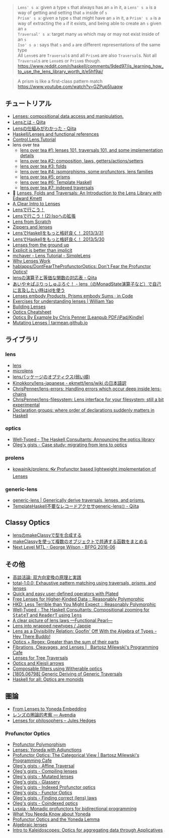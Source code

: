 > `Lens' s a`: given a type `s` that always has an `a` in it, a `Lens' s a` is a way of getting and setting that `a` inside of `s`  
> `Prism' s a`: given a type `s` that might have an `a` in it, a `Prism' s a` is a way of extracting the `a` if it exists, and being able to create an `s` given an `a`  
> `Traversal' s a`: target many `a`s which may or may not exist inside of an `s`  
> `Iso' s a` : says that `s` and `a` are different representations of the same type  
> All `Lens`es are `Traversal`s and all `Prism`s are also `Traversal`s. Not all `Traversal`s are `Lens`es or `Prism`s though. 
> <https://www.reddit.com/r/haskell/comments/9ded97/is_learning_how_to_use_the_lens_library_worth_it/e5hf9ai/>


> A prism is like a first-class pattern match  
> <https://www.youtube.com/watch?v=GZPup5Iuaqw>

## チュートリアル
* [Lenses: compositional data access and manipulation.](https://skillsmatter.com/skillscasts/4251-lenses-compositional-data-access-and-manipulation)
* [Lensとは - Qiita](https://qiita.com/sparklingbaby/items/e66f48224067647d8e67)
* [Lensの仕組みがわかった - Qiita](https://qiita.com/sgmryk/items/c467af40c6c9df0f95a1)
* [Haskell/Lenses and functional references](https://en.wikibooks.org/wiki/Haskell/Lenses_and_functional_references)
* [Control.Lens.Tutorial](https://hackage.haskell.org/package/lens-tutorial/docs/Control-Lens-Tutorial.html)
* lens over tea
  * [lens over tea #1: lenses 101, traversals 101, and some implementation details](https://artyom.me/lens-over-tea-1)
  * [lens over tea #2: composition, laws, getters/actions/setters](https://artyom.me/lens-over-tea-2)
  * [lens over tea #3: folds](https://artyom.me/lens-over-tea-3)
  * [lens over tea #4: isomorphisms, some profunctors, lens families](https://artyom.me/lens-over-tea-4)
  * [lens over tea #5: prisms](https://artyom.me/lens-over-tea-5)
  * [lens over tea #6: Template Haskell](https://artyom.me/lens-over-tea-6)
  * [lens over tea #7: indexed traversals](https://artyom.me/lens-over-tea-7)
* 🎥 [Lenses, Folds and Traversals: An Introduction to the Lens Library with Edward Kmett](http://vimeo.com/56063074)
* [A Clear Intro to Lenses](http://begriffs.com/posts/2016-01-07-clear-intro-to-lenses.html)
* [Lensで行こう！](http://myuon-myon.hatenablog.com/entry/20121228/1356708483)
* [Lensで行こう！(2):Isoへの拡張](http://myuon-myon.hatenablog.com/entry/2013/01/06/232142)
* [Lens from Scratch](http://myuon-myon.hatenablog.com/entry/2015/07/14/203521)
* [Zippers and lenses](http://www.scs.stanford.edu/14sp-cs240h/slides/lenses-slides.html)
* [LensでHaskellをもっと格好良く！ 2013/3/31](http://www.slideshare.net/itsoutoftunethismymusic/ekmett-17955009)
* [LensでHaskellをもっと格好良く！ 2013/5/30](http://tokiwoousaka.github.io/takahashi/contents/20150530LensPrism.html)
* [Lenses from the ground up](http://taylor.fausak.me/2014/08/03/lenses-from-the-ground-up/)
* [Explicit is better than implicit](http://www.haskellforall.com/2015/10/explicit-is-better-than-implicit.html)
* [mchaver - Lens Tutorial - SimpleLens](http://www.mchaver.com/posts/2017-07-12-lens-tutorial-1.html)
* [Why Lenses Work](http://blog.vmchale.com/article/why-lenses-work)
* [hablapps/DontFearTheProfunctorOptics: Don't Fear the Profunctor Optics!](https://github.com/hablapps/DontFearTheProfunctorOptics#readme)
* [lensの演算子と等価な関数の対応表 - Qiita](https://qiita.com/aiya000/items/5f6e21f513a521416781)
* [あいや☆ぱぶりっしゅぶろぐ！ - lens（のMonadState演算子など）で自己に言及したい時はidを使う](http://aiya000.github.io/posts/2017-10-29-identity-in-lens-monadstate.html)
* [Lenses embody Products, Prisms embody Sums · in Code](https://blog.jle.im/entry/lenses-products-prisms-sums.html)
* [Exercises for understanding lenses \| William Yao](https://williamyaoh.com/posts/2019-04-25-lens-exercises.html)
* [Building Lenses](https://vitez.me/building-lenses)
* [Optics Cheatsheet](https://gist.github.com/ChrisPenner/1f7b6923448b3396a45d04a2b6b9d066)
* [Optics By Example by Chris Penner [Leanpub PDF/iPad/Kindle]](https://leanpub.com/optics-by-example/)
* [Mutating Lenses \| tarmean.github.io](https://tarmean.github.io/mutable_lenses)

## ライブラリ
### lens
* [lens](https://hackage.haskell.org/package/lens)
* [microlens](http://hackage.haskell.org/package/microlens)
* [lensパッケージのオプティクス(弱い順)](http://fumieval.hatenablog.com/entry/2015/07/14/223329)
* [Kinokkory/lens-japanese - ekmett/lens/wiki の日本語訳](https://github.com/Kinokkory/lens-japanese/wiki)
* [ChrisPenner/lens-errors: Handling errors which occur deep inside lens-chains](https://github.com/ChrisPenner/lens-errors#readme)
* [ChrisPenner/lens-filesystem: Lens interface for your filesystem; still a bit experimental](https://github.com/ChrisPenner/lens-filesystem)
* [Declaration groups: where order of declarations suddenly matters in Haskell](https://blog.monadfix.com/th-groups)

### optics
* [Well-Typed - The Haskell Consultants: Announcing the optics library](https://www.well-typed.com/blog/2019/09/announcing-the-optics-library/)
* [Oleg's gists - Case study: migrating from lens to optics](http://oleg.fi/gists/posts/2020-01-25-case-study-migration-from-lens-to-optics.html)

### prolens
* [kowainik/prolens: 👓 Profunctor based lightweight implementation of Lenses](https://github.com/kowainik/prolens)

### generic-lens
* [generic-lens \| Generically derive traversals, lenses, and prisms.](https://blog.csongor.co.uk/generic-lens/)
* [TemplateHaskell不要なレコードアクセサgeneric-lens🙄 - Qiita](https://qiita.com/aiya000/items/778308345bc863f55d26)

## Classy Optics
* [lensのmakeClassyで型を合成する](http://tune.hateblo.jp/entry/2014/09/27/191008)
* [makeClassyを使って複数のオブジェクトで共通する函数をまとめる](https://gist.github.com/myuon/6349238)
* [Next Level MTL - George Wilson - BFPG 2016-06](https://www.youtube.com/watch?v=GZPup5Iuaqw)

## その他
* [高談活論: 双方向変換の原理と実践](https://www.jstage.jst.go.jp/article/jssst/31/2/31_2_44/_pdf)
* [total-1.0.0: Exhaustive pattern matching using traversals, prisms, and lenses](http://www.haskellforall.com/2015/01/total-100-exhaustive-pattern-matching.html)
* [Quick and easy user-defined operators with Plated](https://qfpl.io/posts/quick-and-easy-user-defined-operators/)
* [Free Lenses for Higher-Kinded Data :: Reasonably Polymorphic](http://reasonablypolymorphic.com/blog/free-lenses)
* [HKD: Less Terrible than You Might Expect :: Reasonably Polymorphic](http://reasonablypolymorphic.com/blog/hkd-not-terrible)
* [Well-Typed - The Haskell Consultants: Compositional zooming for <tt>StateT</tt> and <tt>ReaderT</tt> using <tt>lens</tt>](http://www.well-typed.com/blog/2018/09/compositional-zooming/)
* [A clear picture of lens laws —Functional Pearl—](http://research.nii.ac.jp/~hu/pub/mpc15.pdf)
* [Lens into wrapped newtypes / Jappie](https://jappieklooster.nl/lens-into-wrapped-newtypes.html)
* [Lens as a Divisibility Relation: Goofin' Off With the Algebra of Types - Hey There Buddo!](http://www.philipzucker.com/lens-as-a-divisibility-relation-goofin-off-with-the-algebra-of-types/)
* [Optics + Regex: Greater than the sum of their parts](https://chrispenner.ca/posts/lens-regex-pcre)
* [Fibrations, Cleavages, and Lenses \|   Bartosz Milewski's Programming Cafe](https://bartoszmilewski.com/2019/10/09/fibrations-cleavages-and-lenses/)
* [Lenses for Tree Traversals](https://www.michaelpj.com/blog/2020/08/02/lenses-for-tree-traversals.html)
* [Optics and Kleisli arrows](https://gist.github.com/serras/5152ec18ec5223b676cc67cac0e99b70)
* [Composable filters using Witherable optics](https://chrispenner.ca/posts/witherable-optics)
* [[1805.06798] Generic Deriving of Generic Traversals](https://arxiv.org/abs/1805.06798)
* [Haskell for all: Optics are monoids](https://www.haskellforall.com/2021/09/optics-are-monoids.html)

## 圏論
* [From Lenses to Yoneda Embedding](http://bartoszmilewski.com/2015/07/13/from-lenses-to-yoneda-embedding/)
* [レンズの圏論的考察 — Avendia](http://ziphil.com/diary/application/27.html)
* [Lenses for philosophers – Jules Hedges](https://julesh.com/2018/08/16/lenses-for-philosophers/)

### Profunctor Optics
* [Profunctor Polymorphism](https://bartoszmilewski.com/2016/08/16/profunctor-polymorphism/)
* [Lenses: Yoneda with Adjunctions](https://bartoszmilewski.com/2016/09/06/lenses-yoneda-with-adjunctions/)
* [Profunctor Optics: The Categorical View \|   Bartosz Milewski's Programming Cafe](https://bartoszmilewski.com/2017/07/07/profunctor-optics-the-categorical-view/)
* [Oleg's gists - Affine Traversal](http://oleg.fi/gists/posts/2017-03-20-affine-traversal.html)
* [Oleg's gists - Compiling lenses](http://oleg.fi/gists/posts/2017-03-31-compiling-lenses.html)
* [Oleg's gists - Mutated lenses](http://oleg.fi/gists/posts/2017-04-07-mutated-lens.html)
* [Oleg's gists - Glassery](http://oleg.fi/gists/posts/2017-04-18-glassery.html)
* [Oleg's gists - Indexed Profunctor optics](http://oleg.fi/gists/posts/2017-04-26-indexed-poptics.html)
* [Oleg's gists - Functor Optics](http://oleg.fi/gists/posts/2017-12-23-functor-optics.html)
* [Oleg's gists - Finding correct (lens) laws](http://oleg.fi/gists/posts/2018-12-12-find-correct-laws.html)
* [Oleg's gists - Coindexed optics](https://oleg.fi/gists/posts/2021-01-04-coindexed-optics.html)
* [Lysxia - Monadic profunctors for bidirectional programming](https://blog.poisson.chat/posts/2017-01-01-monadic-profunctors.html)
* [What You Needa Know about Yoneda](https://www.cs.ox.ac.uk/jeremy.gibbons/publications/proyo.pdf)
* [Profunctor Optics and the Yoneda Lemma](https://ifipwg21wiki.cs.kuleuven.be/pub/IFIP21/Brandenburg/wg21m77.pdf)
* [Algebraic lenses](https://chrispenner.ca/posts/algebraic)
* [Intro to Kaleidoscopes: Optics for aggregating data through Applicatives](https://chrispenner.ca/posts/kaleidoscopes)